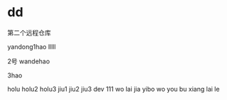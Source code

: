 # dd
第二个远程仓库

yandong1hao lllll

2号 wandehao

3hao

holu
holu2
holu3
jiu1
jiu2
jiu3
dev 111
wo lai jia yibo
wo you bu xiang lai le 